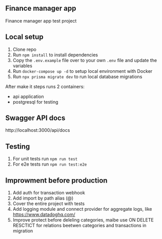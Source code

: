 ## Finance manager app

Finance manager app test project

## Local setup

1. Clone repo
2. Run `npm install` to install dependencies
3. Copy the `.env.example` file over to your own `.env` file and update the variables
4. Run `docker-compose up -d` to setup local environment with Docker
5. Run `npx prisma migrate dev` to run local database migrations

After make it steps runs 2 containers:

- api application
- postgresql for testing

## Swagger API docs

http://localhost:3000/api/docs

## Testing

1. For unit tests run `npm run test`
2. For e2e tests run `npm run test:e2e`

## Improwment before production

1. Add auth for transaction webhook
2. Add import by path alias (@)
3. Cover the entire project with tests
4. Add logging module and connect provider for aggregate logs, like https://www.datadoghq.com/ 
5. Improve protect before deleling categories, maibe use ON DELETE RESCTICT for relations beetwen categories and transactions in migration
